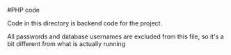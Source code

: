 #PHP code

Code in this directory is backend code for the project. 

All passwords and database usernames are excluded from this file, so it's a bit different from what is actually running
